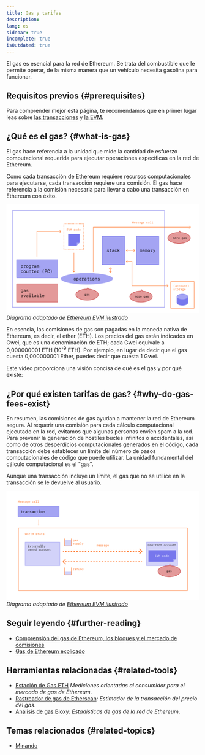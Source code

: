 ```yaml
---
title: Gas y tarifas
description:
lang: es
sidebar: true
incomplete: true
isOutdated: true
---
```


El gas es esencial para la red de Ethereum. Se trata del combustible que le permite operar, de la misma manera que un vehículo necesita gasolina para funcionar.

## Requisitos previos {#prerequisites}

Para comprender mejor esta página, te recomendamos que en primer lugar leas sobre [las transacciones](/developers/docs/transactions/) y [la EVM](/developers/docs/evm/).

## ¿Qué es el gas? {#what-is-gas}

El gas hace referencia a la unidad que mide la cantidad de esfuerzo computacional requerida para ejecutar operaciones específicas en la red de Ethereum.

Como cada transacción de Ethereum requiere recursos computacionales para ejecutarse, cada transacción requiere una comisión. El gas hace referencia a la comisión necesaria para llevar a cabo una transacción en Ethereum con éxito.

![Un diagrama que muestra dónde se precisa el gas en las operaciones de la EVM.](../../../../../developers/docs/gas/gas.png) _Diagrama adaptado de [Ethereum EVM ilustrado](https://takenobu-hs.github.io/downloads/ethereum_evm_illustrated.pdf)_

En esencia, las comisiones de gas son pagadas en la moneda nativa de Ethereum, es decir, el ether (ETH). Los precios del gas están indicados en Gwei, que es una denominación de ETH; cada Gwei equivale a 0,000000001 ETH (10<sup>-9</sup> ETH). Por ejemplo, en lugar de decir que el gas cuesta 0,000000001 Ether, puedes decir que cuesta 1 Gwei.

Este video proporciona una visión concisa de qué es el gas y por qué existe: <YouTube id="AJvzNICwcwc" />

## ¿Por qué existen tarifas de gas? {#why-do-gas-fees-exist}

En resumen, las comisiones de gas ayudan a mantener la red de Ethereum segura. Al requerir una comisión para cada cálculo computacional ejecutado en la red, evitamos que algunas personas envíen spam a la red. Para prevenir la generación de hostiles bucles infinitos o accidentales, así como de otros desperdicios computacionales generados en el código, cada transacción debe establecer un límite del número de pasos computacionales de código que puede utilizar. La unidad fundamental del cálculo computacional es el "gas".

Aunque una transacción incluye un límite, el gas que no se utilice en la transacción se le devuelve al usuario.

![Diagrama que muestra la devolución del gas no utilizado.](../../../../../developers/docs/transactions/gas-tx.png) _Diagrama adaptado de [Ethereum EVM ilustrado](https://takenobu-hs.github.io/downloads/ethereum_evm_illustrated.pdf)_

## Seguir leyendo {#further-reading}

- [Comprensión del gas de Ethereum, los bloques y el mercado de comisiones](https://medium.com/@eric.conner/understanding-ethereum-gas-blocks-and-the-fee-market-d5e268bf0a0e)
- [Gas de Ethereum explicado](https://defiprime.com/gas)

## Herramientas relacionadas {#related-tools}

- [Estación de Gas ETH](https://ethgasstation.info/) _Mediciones orientadas al consumidor para el mercado de gas de Ethereum_.
- [Rastreador de gas de Etherscan](https://etherscan.io/gastracker)_: Estimador de la transacción del precio del gas_.
- [Análisis de gas Bloxy](https://stat.bloxy.info/superset/dashboard/gas/?standalone=true)_: Estadísticas de gas de la red de Ethereum_.

## Temas relacionados {#related-topics}

- [Minando](/developers/docs/consensus-mechanisms/pow/mining/)
